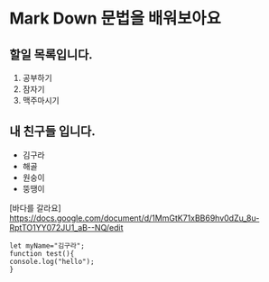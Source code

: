 # Mark Down 문법을 배워보아요

## 할일 목록입니다.
1. 공부하기
2. 잠자기
3. 맥주마시기

## 내 친구들 입니다.
- 김구라
- 해골
- 원숭이
- 뚱땡이

[바다를 갈라요] https://docs.google.com/document/d/1MmGtK71xBB69hv0dZu_8u-RptTO1YY072JU1_aB--NQ/edit

```
let myName="김구라";
function test(){
console.log("hello");
}
```
